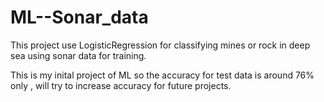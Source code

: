 # ML--Sonar_data
This project use LogisticRegression for classifying mines or rock in deep sea using sonar data for training.

This is my inital project of ML so the accuracy for test data is around 76% only , will try to increase accuracy for future projects.
